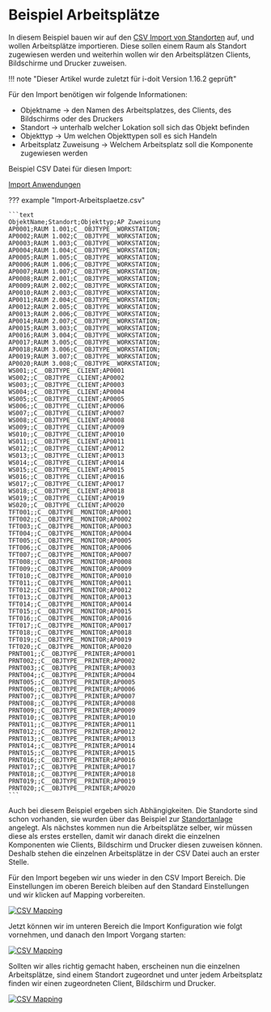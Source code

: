 # Beispiel Arbeitsplätze

In diesem Beispiel bauen wir auf den [CSV Import von Standorten](beispiel-fuer-den-csv-import-standorte-erstellen.md) auf, und wollen Arbeitsplätze importieren.
Diese sollen einem Raum als Standort zugewiesen werden und weiterhin wollen wir den Arbeitsplätzen Clients, Bildschirme und Drucker zuweisen.

!!! note "Dieser Artikel wurde zuletzt für i-doit Version 1.16.2 geprüft"

Für den Import benötigen wir folgende Informationen:

-  Objektname → den Namen des Arbeitsplatzes, des Clients, des Bildschirms  oder des Druckers
-  Standort → unterhalb welcher Lokation soll sich das Objekt befinden
-  Objekttyp → Um welchen Objekttypen soll es sich Handeln
-  Arbeitsplatz Zuweisung → Welchem Arbeitsplatz soll die Komponente zugewiesen werden

Beispiel CSV Datei für diesen Import:

[Import Anwendungen](../../assets/images/de/daten-konsolidieren/csv-import/csv-arbeitsplaetze/Import-Arbeitsplaetze.csv)

??? example "Import-Arbeitsplaetze.csv"

    ```text
    ObjektName;Standort;Objekttyp;AP Zuweisung
    AP0001;RAUM 1.001;C__OBJTYPE__WORKSTATION;
    AP0002;RAUM 1.002;C__OBJTYPE__WORKSTATION;
    AP0003;RAUM 1.003;C__OBJTYPE__WORKSTATION;
    AP0004;RAUM 1.004;C__OBJTYPE__WORKSTATION;
    AP0005;RAUM 1.005;C__OBJTYPE__WORKSTATION;
    AP0006;RAUM 1.006;C__OBJTYPE__WORKSTATION;
    AP0007;RAUM 1.007;C__OBJTYPE__WORKSTATION;
    AP0008;RAUM 2.001;C__OBJTYPE__WORKSTATION;
    AP0009;RAUM 2.002;C__OBJTYPE__WORKSTATION;
    AP0010;RAUM 2.003;C__OBJTYPE__WORKSTATION;
    AP0011;RAUM 2.004;C__OBJTYPE__WORKSTATION;
    AP0012;RAUM 2.005;C__OBJTYPE__WORKSTATION;
    AP0013;RAUM 2.006;C__OBJTYPE__WORKSTATION;
    AP0014;RAUM 2.007;C__OBJTYPE__WORKSTATION;
    AP0015;RAUM 3.003;C__OBJTYPE__WORKSTATION;
    AP0016;RAUM 3.004;C__OBJTYPE__WORKSTATION;
    AP0017;RAUM 3.005;C__OBJTYPE__WORKSTATION;
    AP0018;RAUM 3.006;C__OBJTYPE__WORKSTATION;
    AP0019;RAUM 3.007;C__OBJTYPE__WORKSTATION;
    AP0020;RAUM 3.008;C__OBJTYPE__WORKSTATION;
    WS001;;C__OBJTYPE__CLIENT;AP0001
    WS002;;C__OBJTYPE__CLIENT;AP0002
    WS003;;C__OBJTYPE__CLIENT;AP0003
    WS004;;C__OBJTYPE__CLIENT;AP0004
    WS005;;C__OBJTYPE__CLIENT;AP0005
    WS006;;C__OBJTYPE__CLIENT;AP0006
    WS007;;C__OBJTYPE__CLIENT;AP0007
    WS008;;C__OBJTYPE__CLIENT;AP0008
    WS009;;C__OBJTYPE__CLIENT;AP0009
    WS010;;C__OBJTYPE__CLIENT;AP0010
    WS011;;C__OBJTYPE__CLIENT;AP0011
    WS012;;C__OBJTYPE__CLIENT;AP0012
    WS013;;C__OBJTYPE__CLIENT;AP0013
    WS014;;C__OBJTYPE__CLIENT;AP0014
    WS015;;C__OBJTYPE__CLIENT;AP0015
    WS016;;C__OBJTYPE__CLIENT;AP0016
    WS017;;C__OBJTYPE__CLIENT;AP0017
    WS018;;C__OBJTYPE__CLIENT;AP0018
    WS019;;C__OBJTYPE__CLIENT;AP0019
    WS020;;C__OBJTYPE__CLIENT;AP0020
    TFT001;;C__OBJTYPE__MONITOR;AP0001
    TFT002;;C__OBJTYPE__MONITOR;AP0002
    TFT003;;C__OBJTYPE__MONITOR;AP0003
    TFT004;;C__OBJTYPE__MONITOR;AP0004
    TFT005;;C__OBJTYPE__MONITOR;AP0005
    TFT006;;C__OBJTYPE__MONITOR;AP0006
    TFT007;;C__OBJTYPE__MONITOR;AP0007
    TFT008;;C__OBJTYPE__MONITOR;AP0008
    TFT009;;C__OBJTYPE__MONITOR;AP0009
    TFT010;;C__OBJTYPE__MONITOR;AP0010
    TFT011;;C__OBJTYPE__MONITOR;AP0011
    TFT012;;C__OBJTYPE__MONITOR;AP0012
    TFT013;;C__OBJTYPE__MONITOR;AP0013
    TFT014;;C__OBJTYPE__MONITOR;AP0014
    TFT015;;C__OBJTYPE__MONITOR;AP0015
    TFT016;;C__OBJTYPE__MONITOR;AP0016
    TFT017;;C__OBJTYPE__MONITOR;AP0017
    TFT018;;C__OBJTYPE__MONITOR;AP0018
    TFT019;;C__OBJTYPE__MONITOR;AP0019
    TFT020;;C__OBJTYPE__MONITOR;AP0020
    PRNT001;;C__OBJTYPE__PRINTER;AP0001
    PRNT002;;C__OBJTYPE__PRINTER;AP0002
    PRNT003;;C__OBJTYPE__PRINTER;AP0003
    PRNT004;;C__OBJTYPE__PRINTER;AP0004
    PRNT005;;C__OBJTYPE__PRINTER;AP0005
    PRNT006;;C__OBJTYPE__PRINTER;AP0006
    PRNT007;;C__OBJTYPE__PRINTER;AP0007
    PRNT008;;C__OBJTYPE__PRINTER;AP0008
    PRNT009;;C__OBJTYPE__PRINTER;AP0009
    PRNT010;;C__OBJTYPE__PRINTER;AP0010
    PRNT011;;C__OBJTYPE__PRINTER;AP0011
    PRNT012;;C__OBJTYPE__PRINTER;AP0012
    PRNT013;;C__OBJTYPE__PRINTER;AP0013
    PRNT014;;C__OBJTYPE__PRINTER;AP0014
    PRNT015;;C__OBJTYPE__PRINTER;AP0015
    PRNT016;;C__OBJTYPE__PRINTER;AP0016
    PRNT017;;C__OBJTYPE__PRINTER;AP0017
    PRNT018;;C__OBJTYPE__PRINTER;AP0018
    PRNT019;;C__OBJTYPE__PRINTER;AP0019
    PRNT020;;C__OBJTYPE__PRINTER;AP0020
    ```

Auch bei diesem Beispiel ergeben sich Abhängigkeiten. Die Standorte sind schon vorhanden, sie wurden über das Beispiel zur [Standortanlage](beispiel-fuer-den-csv-import-standorte-erstellen.md) angelegt.
Als nächstes kommen nun die Arbeitsplätze selber, wir müssen diese als erstes erstellen, damit wir danach direkt die einzelnen Komponenten wie Clients, Bildschirm und Drucker diesen zuweisen können.
Deshalb stehen die einzelnen Arbeitsplätze in der CSV Datei auch an erster Stelle.

Für den Import begeben wir uns wieder in den CSV Import Bereich. Die Einstellungen im oberen Bereich bleiben auf den Standard Einstellungen und wir klicken auf Mapping vorbereiten.

[![CSV Mapping](../../assets/images/de/daten-konsolidieren/csv-import/csv-anwendungen/1-csva.png)](../../assets/images/de/daten-konsolidieren/csv-import/csv-anwendungen/1-csva.png)

Jetzt können wir im unteren Bereich die Import Konfiguration wie folgt vornehmen, und danach den Import Vorgang starten:

[![CSV Mapping](../../assets/images/de/daten-konsolidieren/csv-import/csv-anwendungen/2-csva.png)](../../assets/images/de/daten-konsolidieren/csv-import/csv-anwendungen/2-csva.png)

Sollten wir alles richtig gemacht haben, erscheinen nun die einzelnen Arbeitsplätze, sind einem Standort zugeordnet und unter jedem Arbeitsplatz finden wir einen zugeordneten Client, Bildschirm und Drucker.

[![CSV Mapping](../../assets/images/de/daten-konsolidieren/csv-import/csv-anwendungen/3-csva.png)](../../assets/images/de/daten-konsolidieren/csv-import/csv-anwendungen/3-csva.png)
